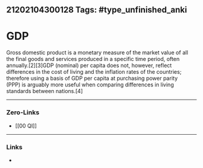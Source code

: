 21202104300128
Tags: #type_unfinished_anki 
---
# GDP

Gross domestic product is a monetary measure of the market value of all the final goods and services produced in a specific time period, often annually.[2][3]GDP (nominal) per capita does not, however, reflect differences in the cost of living and the inflation rates of the countries; therefore using a basis of GDP per capita at purchasing power parity (PPP) is arguably more useful when comparing differences in living standards between nations.[4]

---
### Zero-Links
- [[00 QI]]
---
### Links
-